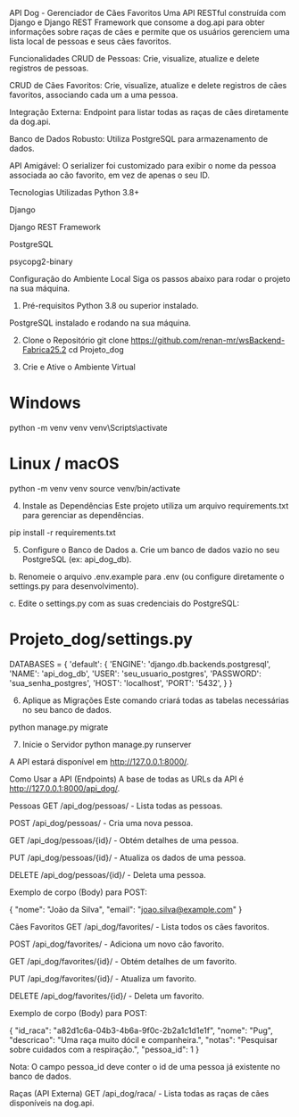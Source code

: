 API Dog - Gerenciador de Cães Favoritos
Uma API RESTful construída com Django e Django REST Framework que consome a dog.api para obter informações sobre raças de cães e permite que os usuários gerenciem uma lista local de pessoas e seus cães favoritos.

Funcionalidades
CRUD de Pessoas: Crie, visualize, atualize e delete registros de pessoas.

CRUD de Cães Favoritos: Crie, visualize, atualize e delete registros de cães favoritos, associando cada um a uma pessoa.

Integração Externa: Endpoint para listar todas as raças de cães diretamente da dog.api.

Banco de Dados Robusto: Utiliza PostgreSQL para armazenamento de dados.

API Amigável: O serializer foi customizado para exibir o nome da pessoa associada ao cão favorito, em vez de apenas o seu ID.

Tecnologias Utilizadas
Python 3.8+

Django

Django REST Framework

PostgreSQL

psycopg2-binary

Configuração do Ambiente Local
Siga os passos abaixo para rodar o projeto na sua máquina.

1. Pré-requisitos
Python 3.8 ou superior instalado.

PostgreSQL instalado e rodando na sua máquina.

2. Clone o Repositório
git clone https://github.com/renan-mr/wsBackend-Fabrica25.2
cd Projeto_dog


3. Crie e Ative o Ambiente Virtual
# Windows
python -m venv venv
venv\Scripts\activate

# Linux / macOS
python -m venv venv
source venv/bin/activate


4. Instale as Dependências
Este projeto utiliza um arquivo requirements.txt para gerenciar as dependências.

pip install -r requirements.txt


5. Configure o Banco de Dados
a. Crie um banco de dados vazio no seu PostgreSQL (ex: api_dog_db).

b. Renomeie o arquivo .env.example para .env (ou configure diretamente o settings.py para desenvolvimento).

c. Edite o settings.py com as suas credenciais do PostgreSQL:

# Projeto_dog/settings.py

DATABASES = {
    'default': {
        'ENGINE': 'django.db.backends.postgresql',
        'NAME': 'api_dog_db',
        'USER': 'seu_usuario_postgres',
        'PASSWORD': 'sua_senha_postgres',
        'HOST': 'localhost',
        'PORT': '5432',
    }
}


6. Aplique as Migrações
Este comando criará todas as tabelas necessárias no seu banco de dados.

python manage.py migrate


7. Inicie o Servidor
python manage.py runserver


A API estará disponível em http://127.0.0.1:8000/.

Como Usar a API (Endpoints)
A base de todas as URLs da API é http://127.0.0.1:8000/api_dog/.

Pessoas
GET /api_dog/pessoas/ - Lista todas as pessoas.

POST /api_dog/pessoas/ - Cria uma nova pessoa.

GET /api_dog/pessoas/{id}/ - Obtém detalhes de uma pessoa.

PUT /api_dog/pessoas/{id}/ - Atualiza os dados de uma pessoa.

DELETE /api_dog/pessoas/{id}/ - Deleta uma pessoa.

Exemplo de corpo (Body) para POST:

{
    "nome": "João da Silva",
    "email": "joao.silva@example.com"
}


Cães Favoritos
GET /api_dog/favorites/ - Lista todos os cães favoritos.

POST /api_dog/favorites/ - Adiciona um novo cão favorito.

GET /api_dog/favorites/{id}/ - Obtém detalhes de um favorito.

PUT /api_dog/favorites/{id}/ - Atualiza um favorito.

DELETE /api_dog/favorites/{id}/ - Deleta um favorito.

Exemplo de corpo (Body) para POST:

{
    "id_raca": "a82d1c6a-04b3-4b6a-9f0c-2b2a1c1d1e1f",
    "nome": "Pug",
    "descricao": "Uma raça muito dócil e companheira.",
    "notas": "Pesquisar sobre cuidados com a respiração.",
    "pessoa_id": 1
}


Nota: O campo pessoa_id deve conter o id de uma pessoa já existente no banco de dados.

Raças (API Externa)
GET /api_dog/raca/ - Lista todas as raças de cães disponíveis na dog.api.